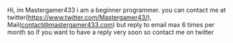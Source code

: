 Hi, im Mastergamer433
i am a beginner programmer.
you can contact me at twitter(https://www.twitter.com/Mastergamer43/), Mail(contact@mastergamer433.com) but reply to email max 6 times per month so if you want to have a reply very soon so contact me on twitter
